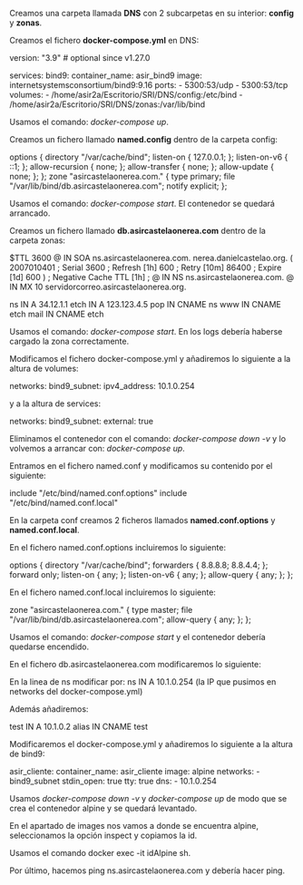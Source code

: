 Creamos una carpeta llamada **DNS** con 2 subcarpetas en su interior: **config** y **zonas**.

Creamos el fichero **docker-compose.yml** en DNS:

version: "3.9"  # optional since v1.27.0

services:
  bind9:
    container_name: asir_bind9
    image: internetsystemsconsortium/bind9:9.16
    ports:
      - 5300:53/udp
      - 5300:53/tcp
    volumes:
      - /home/asir2a/Escritorio/SRI/DNS/config:/etc/bind
      - /home/asir2a/Escritorio/SRI/DNS/zonas:/var/lib/bind


Usamos el comando: *docker-compose up*.


Creamos un fichero llamado **named.config** dentro de la carpeta config:

options {
        directory "/var/cache/bind";
        listen-on { 127.0.0.1; };
        listen-on-v6 { ::1; };
        allow-recursion {
                none;
        };
        allow-transfer {
                none;
        };
        allow-update {
                none;
        };
};
zone "asircastelaonerea.com." {
        type primary;
        file "/var/lib/bind/db.asircastelaonerea.com";
        notify explicit;
};

 
Usamos el comando: *docker-compose start*. El contenedor se quedará arrancado.
 

Creamos un fichero llamado **db.asircastelaonerea.com** dentro de la carpeta zonas:

$TTL    3600
@       IN      SOA     ns.asircastelaonerea.com. nerea.danielcastelao.org. (
                   2007010401           ; Serial
                         3600           ; Refresh [1h]
                          600           ; Retry   [10m]
                        86400           ; Expire  [1d]
                          600 )         ; Negative Cache TTL [1h]
;
@       IN      NS      ns.asircastelaonerea.com.
@       IN      MX      10 servidorcorreo.asircastelaonerea.org.

ns     IN      A       34.12.1.1
etch    IN      A       123.123.4.5
pop     IN      CNAME   ns
www     IN      CNAME   etch
mail    IN      CNAME   etch


Usamos el comando: *docker-compose start*. En los logs debería haberse cargado la zona correctamente.

 

Modificamos el fichero docker-compose.yml y añadiremos lo siguiente a la altura de volumes:

networks:
   bind9_subnet:
      ipv4_address: 10.1.0.254

      

y a la altura de services:

networks:
  bind9_subnet:
    external: true

Eliminamos el contenedor con el comando: *docker-compose down -v* y lo volvemos a arrancar con: *docker-compose up*.

Entramos en el fichero named.conf y modificamos su contenido por el siguiente:

include "/etc/bind/named.conf.options"
include "/etc/bind/named.conf.local"


En la carpeta conf creamos 2 ficheros llamados **named.conf.options** y **named.conf.local**.

En el fichero named.conf.options incluiremos lo siguiente:

options {
    directory "/var/cache/bind";
    forwarders {
        8.8.8.8;
        8.8.4.4;
    };
    forward only;
    listen-on { any; };
    listen-on-v6 { any; };
    allow-query {
        any;
    };
};

En el fichero named.conf.local incluiremos lo siguiente:

zone "asircastelaonerea.com." {
        type master;
        file "/var/lib/bind/db.asircastelaonerea.com";
        allow-query {
            any;
        };
};


Usamos el comando: *docker-compose start* y el contenedor debería quedarse encendido.

En el fichero db.asircastelaonerea.com modificaremos lo siguiente:

En la linea de ns modificar por: ns IN A 10.1.0.254 (la IP que pusimos en networks del docker-compose.yml)

 

Además añadiremos:

test    IN      A       10.1.0.2
alias   IN      CNAME   test

 
Modificaremos el docker-compose.yml y añadiremos lo siguiente a la altura de bind9:

asir_cliente:
      container_name: asir_cliente
      image: alpine
      networks:
        - bind9_subnet
      stdin_open: true
      tty: true
      dns:
        - 10.1.0.254

 

Usamos *docker-compose down -v* y *docker-compose up* de modo que se crea el contenedor alpine y se quedará levantado.

En el apartado de images nos vamos a donde se encuentra alpine, seleccionamos la opción inspect y copiamos la id.

Usamos el comando docker exec -it idAlpine sh.

Por último, hacemos ping ns.asircastelaonerea.com y debería hacer ping.